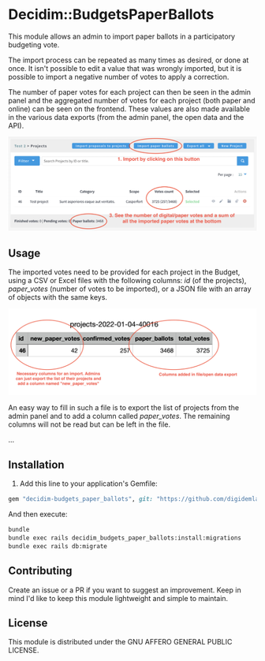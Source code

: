 # Decidim::BudgetsPaperBallots

This module allows an admin to import paper ballots in a participatory budgeting vote.

The import process can be repeated as many times as desired, or done at once. It isn't possible to edit a value that was wrongly imported, but it is possible to import a negative number of votes to apply a correction.

The number of paper votes for each project can then be seen in the admin panel and the aggregated number of votes for each project (both paper and online) can be seen on the frontend. These values are also made available in the various data exports (from the admin panel, the open data and the API).

![Preview of the module](screenshots/project-list.png)

## Usage

The imported votes need to be provided for each project in the Budget, using a CSV or Excel files with the following columns: *id* (of the projects), *paper_votes* (number of votes to be imported), or a JSON file with an array of objects with the same keys.

![File structure](screenshots/file-structure.png)

An easy way to fill in such a file is to export the list of projects from the admin panel and to add a column called *paper_votes*. The remaining columns will not be read but can be left in the file.

...

## Installation

1. Add this line to your application's Gemfile:

```ruby
gem "decidim-budgets_paper_ballots", git: "https://github.com/digidemlab/decidim-module-budgets_paper_ballots"
```

And then execute:

```bash
bundle
bundle exec rails decidim_budgets_paper_ballots:install:migrations
bundle exec rails db:migrate
```

## Contributing

Create an issue or a PR if you want to suggest an improvement. Keep in mind I'd like to keep this module lightweight and simple to maintain.

## License

This module is distributed under the GNU AFFERO GENERAL PUBLIC LICENSE.
